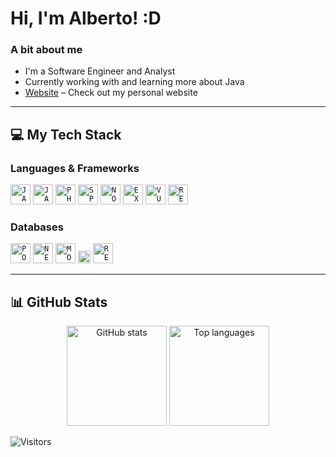 # Hi, I'm Alberto! :D 

### A bit about me

- I'm a Software Engineer and Analyst
- Currently working with and learning more about Java
- [Website](https://albertolopes.vercel.app/) – Check out my personal website

---

## 💻 My Tech Stack

### Languages & Frameworks
<code><img height="32" src="https://www.vectorlogo.zone/logos/java/java-icon.svg" alt="JAVA"/></code>
<code><img height="32" src="https://www.vectorlogo.zone/logos/javascript/javascript-icon.svg" alt="JAVASCRIPT"/></code>
<code><img height="32" src="https://www.vectorlogo.zone/logos/php/php-icon.svg" alt="PHP"/></code>
<code><img height="32" src="https://www.vectorlogo.zone/logos/springio/springio-icon.svg" alt="SPRING"/></code>
<code><img height="32" src="https://www.vectorlogo.zone/logos/nodejs/nodejs-horizontal.svg" alt="NODE"/></code>
<code><img height="32" src="https://www.vectorlogo.zone/logos/expressjs/expressjs-ar21.svg" alt="EXPRESS"/></code>
<code><img height="32" src="https://www.vectorlogo.zone/logos/vuejs/vuejs-icon.svg" alt="VUEJS"/></code>
<code><img height="32" src="https://www.vectorlogo.zone/logos/reactjs/reactjs-icon.svg" alt="REACTJS"/></code>

### Databases
<code><img height="32" src="https://www.vectorlogo.zone/logos/postgresql/postgresql-icon.svg" alt="POSTGRESQL"/></code>
<code><img height="32" src="https://www.vectorlogo.zone/logos/neo4j/neo4j-icon.svg" alt="NEO4J"/></code>
<code><img height="32" src="https://www.vectorlogo.zone/logos/mongodb/mongodb-icon.svg" alt="MONGODB"/></code>
<code><img height="20" src="https://www.vectorlogo.zone/logos/mysql/mysql-horizontal.svg" alt="MYSQL"/></code>
<code><img height="32" src="https://www.vectorlogo.zone/logos/redis/redis-icon.svg" alt="REDIS"/></code>

---

## 📊 GitHub Stats

<p align="center">
  <img height="160em" src="https://github-readme-stats.vercel.app/api?username=albertolopes&hide_border=true&count_private=true&show_icons=true&theme=radical" alt="GitHub stats"/>
  <img height="160em" src="https://github-readme-stats.vercel.app/api/top-langs?username=albertolopes&show_icons=true&locale=en&layout=compact&hide_border=true&theme=radical" alt="Top languages"/>
</p>

![Visitors](https://komarev.com/ghpvc/?username=albertolopes&color=blue)
